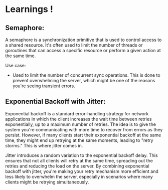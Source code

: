 # Learnings !

## Semaphore:
A semaphore is a synchronization primitive that is used to control access to a shared resource. It's often used to limit the number of threads or goroutines that can access a specific resource or perform a given action at the same time.

Use case:
- Used to limit the number of concurrent sync operations. This is done to prevent overwhelming the server, which might be one of the reasons you're seeing transient errors.

## Exponential Backoff with Jitter:
Exponential backoff is a standard error-handling strategy for network applications in which the client increases the wait time between retries exponentially, up to a maximum number of retries. The idea is to give the system you're communicating with more time to recover from errors as they persist.
However, if many clients start their exponential backoff at the same time, they might end up retrying at the same moments, leading to "retry storms." This is where jitter comes in.

Jitter introduces a random variation to the exponential backoff delay. This ensures that not all clients will retry at the same time, spreading out the retries and reducing the load on the server.
By combining exponential backoff with jitter, you're making your retry mechanism more efficient and less likely to overwhelm the server, especially in scenarios where many clients might be retrying simultaneously.